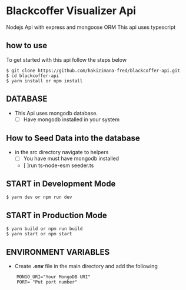 # Blackcoffer Visualizer Api
Nodejs Api with express and mongoose ORM
This api uses typescript

## how to use

To get started with this api follow the steps below

```shell
$ git clone https://github.com/hakizimana-fred/blackcoffer-api.git
$ cd blackcoffer-api
$ yarn install or npm install
```
## DATABASE
- This Api uses mongodb database.
  - [ ] Have mongodb installed in your system
## How to Seed Data into the database
- in the src directory navigate to helpers
  - [ ] You  have must have mongodb installed
  - [ ]run ts-node-esm seeder.ts



## START in Development Mode
```shell
$ yarn dev or npm run dev
```

## START in Production Mode
```shell
$ yarn build or npm run build
$ yarn start or npm start

```
## ENVIRONMENT VARIABLES

- Create **.env** file in the main directory and add the following

```shell
    MONGO_URI="Your MongoDB URI"
    PORT= "Put port number"
```